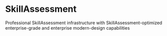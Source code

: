 # SkillAssessment
Professional SkillAssessment infrastructure with SkillAssessment-optimized enterprise-grade and enterprise modern-design capabilities
